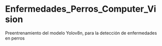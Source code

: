 # Enfermedades_Perros_Computer_Vision
Preentrenamiento del modelo Yolov8n, para la detección de enfermedades en perros
